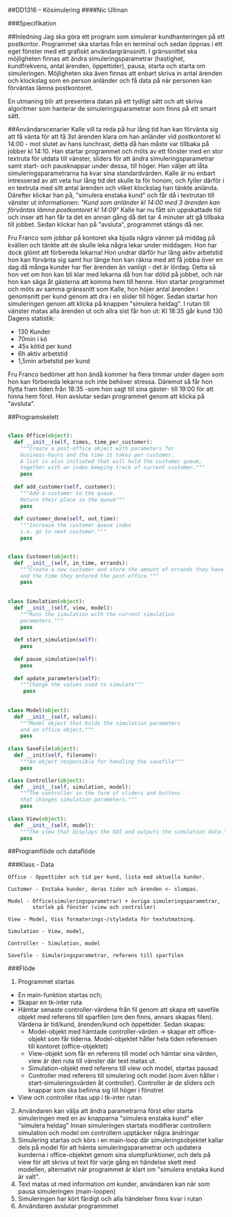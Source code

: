 ##DD1316 – Kösimulering
####Nic Ullman

###Specifikation

##Inledning
Jag ska göra ett program som simulerar kundhanteringen på ett postkontor. Programmet ska startas från en terminal 
och sedan öppnas i ett eget fönster med ett grafiskt användargränssnitt. I gränssnittet ska möjligheten finnas att 
ändra simuleringsparametrar (hastighet, kundfrekvens, antal ärenden, öppettider), pausa, starta och starta om simuleringen. 
Möjligheten ska även finnas att enbart skriva in antal ärenden och klockslag som en person anländer och få data 
på när personen kan förväntas lämna postkontoret.

En utmaning blir att presentera datan på ett tydligt sätt och att skriva algoritmer som hanterar de 
simuleringsparametrar som finns på ett smart sätt.

##Användarscenarier
Kalle vill ta reda på hur lång tid han kan förvänta sig att få vänta för att få 3st ärenden klara om han anländer vid 
postkontoret kl 14:00 - mot slutet av hans lunchrast, detta då han måste var tillbaka på jobber kl 14:10. Han startar programmet och möts av ett fönster med en stor textruta för utdata till vänster, sliders för att ändra simuleringsparametrar samt start- och pausknappar under dessa, till höger. Han väljer att låta simuleringsparametrarna ha kvar sina standardvärden. Kalle är nu enbart intresserad av att veta hur lång tid det skulle ta för honom, och fyller därför i en textruta med sitt antal ärenden och vilket klockslag han tänkte anlända. Därefter klickar han på, "simulera enstaka kund" och får då i textrutan till vänster ut informationen:
*"Kund som anländer kl 14:00 med 3 ärenden kan förväntas lämna postkontoret kl 14:09"*
Kalle har nu fått sin uppskattade tid och inser att han får ta det en annan gång då det tar 4 minuter att gå tillbaka till jobbet. Sedan klickar han på "avsluta", programmet stängs då ner.

Fru Franco som jobbar på kontoret ska bjuda några vänner på middag på kvällen och tänkte att de skulle leka några lekar under middagen. Hon har dock glömt att förbereda lekarna! Hon undrar därför hur lång aktiv arbetstid hon kan förvänta sig samt hur länge hon kan räkna med att få jobba över en dag då många kunder har fler ärenden än vanligt - det är lördag. Detta så hon vet om hon kan bli klar med lekarna då hon har dötid på jobbet, och när hon kan säga åt gästerna att komma hem till henne. 
Hon startar programmet och möts av samma gränssnitt som Kalle, hon höjer antal ärenden i genomsnitt per kund genom att dra i en slider till höger. Sedan startar hon simuleringen genom att klicka på knappen "simulera heldag". I rutan till vänster matas alla ärenden ut och allra sist får hon ut:
Kl 18:35 går kund 130
Dagens statistik:
* 130 Kunder
* 70min i kö
* 45s kötid per kund
* 6h aktiv arbetstid
* 1,5min arbetstid per kund

Fru Franco bedömer att hon ändå kommer ha flera timmar under dagen som hon kan förbereda lekarna
och inte behöver stressa. Däremot så får hon flytta fram tiden från 18:35 -som hon sagt till sina gäster-
till 19:00 för att hinna hem först.
Hon avslutar sedan programmet genom att klicka på "avsluta".

##Programskelett
```python

class Office(object):
  def __init__(self, times, time_per_customer):
    """Create a post-office object with parameters for 
    business-hours and the time it takes per customer.
    A list is also initiated that will hold the customer queue,
    together with an index keeping track of current customer."""
    pass
    
  def add_customer(self, customer):
    """Add a customer to the queue.
    Return their place in the queue"""
    pass
    
  def customer_done(self, out_time):
    """Increase the customer queue index 
    i.e. go to next customer."""
    pass


class Customer(object):
  def __init__(self, in_time, errands):
    """Create a new customer and store the amount of errands they have
    and the time they entered the post-office."""
    pass
    
    
class Simulation(object):
  def __init__(self, view, model):
    """Runs the simulation with the current simulation
    parameters."""
    pass
    
  def start_simulation(self):
    pass
    
  def pause_simulation(self):
    pass
    
  def update_parameters(self):
    """Change the values used to simulate"""
     pass
    
    
class Model(object):
  def __init__(self, values):
    """Model object that holds the simulation parameters
    and an office object."""
    pass
    
class SaveFile(object):
  def __init(self, filename):
    """An object responsible for handling the savefile"""
    pass

class Controller(object):
  def __init__(self, simulation, model):
    """The controller in the form of sliders and buttons 
    that changes simulation parameters."""
    pass
    
class View(object):
  def __init__(self, model):
    """The view that displays the GUI and outputs the simulation data."""
    pass


```

##Programflöde och dataflöde

###Klass - Data
```
Office - Öppettider och tid per kund, lista med aktuella kunder.

Customer - Enstaka kunder, deras tider och ärenden <- slumpas.

Model - Office(simuleringsparametrar) + övriga simuleringsparametrar, 
        storlek på fönster (view och controller)

View - Model, Viss formaterings-/styledata för textutmatning. 

Simulation - View, model, 

Controller - Simulation, model

Savefile - Simuleringsparametrar, referens till sparfilen
```
###Flöde
1. Programmet startas
  * En main-funktion startas och;
  * Skapar en tk-inter ruta
  * Hämtar senaste controller-värdena från fil genom att skapa ett savefile objekt med referens till sparfilen 
    (om den finns, annars skapas filen). Värdena är tid/kund, ärenden/kund och öppettider. Sedan skapas:
    * Model-objekt med hämtade controller-värden -> skapar ett office-objekt som får tiderna.
      Model-objektet håller hela tiden referensen till kontoret (office-objektet)
    * View-objekt som får en referens till model och hämtar sina värden, view är den ruta till vänster
      där text matas ut.
    * Simulation-objekt med referens till view och model, startas pausad
    * Controller med referens till simulering och model (som även håller i start-simuleringsvärden åt controller).
      Controller är de sliders och knappar som ska befinna sig till höger i fönstret
  * View och controller ritas upp i tk-inter rutan
2. Användaren kan välja att ändra parametrarna först eller starta simuleringen
   med en av knapparna "simulera enstaka kund" eller "simulera heldag"
   Innan simuleringen startats modifierar controllern simulation och model om
   controllern upptäcker några ändringar
3. Simulering startas och körs i en main-loop där simuleringsobjektet kallar dels på model för att
   hämta simuleringsparametrar och updatera kunderna i office-objektet genom sina slumpfunktioner,
   och dels på view för att skriva ut text för varje gång en händelse skett med modellen, alternativt
   när programmet är klart om "simulera enstaka kund är valt".
4. Text matas ut med information om kunder, användaren kan när som pausa simuleringen (main-loopen)
5. Simuleringen har kört färdigt och alla händelser finns kvar i rutan
6. Användaren avslutar programmmet 

  
